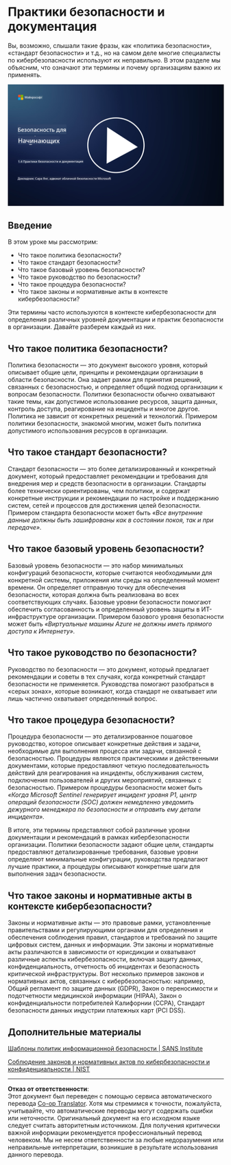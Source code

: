 <!--
CO_OP_TRANSLATOR_METADATA:
{
  "original_hash": "d33500902124e52870935bdce4546fcc",
  "translation_date": "2025-09-04T00:18:07+00:00",
  "source_file": "1.4 Security practices and documentation.md",
  "language_code": "ru"
}
-->
# Практики безопасности и документация

Вы, возможно, слышали такие фразы, как «политика безопасности», «стандарт безопасности» и т.д., но на самом деле многие специалисты по кибербезопасности используют их неправильно. В этом разделе мы объясним, что означают эти термины и почему организациям важно их применять.

[![Смотреть видео](../../translated_images/1-4_placeholder.96b85847fe03e8db95eeaafc5e9bb46f99aaf0e926fff361e63852a0accc8397.ru.png)](https://learn-video.azurefd.net/vod/player?id=fb8667f3-a627-495a-9fa1-6a7aa9dcf07e)

## Введение

В этом уроке мы рассмотрим:

- Что такое политика безопасности?
- Что такое стандарт безопасности?
- Что такое базовый уровень безопасности?
- Что такое руководство по безопасности?
- Что такое процедура безопасности?
- Что такое законы и нормативные акты в контексте кибербезопасности?

Эти термины часто используются в контексте кибербезопасности для определения различных уровней документации и практик безопасности в организации. Давайте разберем каждый из них.

## Что такое политика безопасности?

Политика безопасности — это документ высокого уровня, который описывает общие цели, принципы и рекомендации организации в области безопасности. Она задает рамки для принятия решений, связанных с безопасностью, и определяет общий подход организации к вопросам безопасности. Политики безопасности обычно охватывают такие темы, как допустимое использование ресурсов, защита данных, контроль доступа, реагирование на инциденты и многое другое. Политика не зависит от конкретных решений и технологий. Примером политики безопасности, знакомой многим, может быть политика допустимого использования ресурсов в организации.

## Что такое стандарт безопасности?

Стандарт безопасности — это более детализированный и конкретный документ, который предоставляет рекомендации и требования для внедрения мер и средств безопасности в организации. Стандарты более технически ориентированы, чем политики, и содержат конкретные инструкции и рекомендации по настройке и поддержанию систем, сетей и процессов для достижения целей безопасности. Примером стандарта безопасности может быть _«Все внутренние данные должны быть зашифрованы как в состоянии покоя, так и при передаче»._

## Что такое базовый уровень безопасности?

Базовый уровень безопасности — это набор минимальных конфигураций безопасности, которые считаются необходимыми для конкретной системы, приложения или среды на определенный момент времени. Он определяет отправную точку для обеспечения безопасности, которая должна быть реализована во всех соответствующих случаях. Базовые уровни безопасности помогают обеспечить согласованность и определенный уровень защиты в ИТ-инфраструктуре организации. Примером базового уровня безопасности может быть _«Виртуальные машины Azure не должны иметь прямого доступа к Интернету»._

## Что такое руководство по безопасности?

Руководство по безопасности — это документ, который предлагает рекомендации и советы в тех случаях, когда конкретный стандарт безопасности не применяется. Руководства помогают разобраться в «серых зонах», которые возникают, когда стандарт не охватывает или лишь частично охватывает определенный вопрос.

## Что такое процедура безопасности?

Процедура безопасности — это детализированное пошаговое руководство, которое описывает конкретные действия и задачи, необходимые для выполнения процесса или задачи, связанной с безопасностью. Процедуры являются практическими и действенными документами, которые предоставляют четкую последовательность действий для реагирования на инциденты, обслуживания систем, подключения пользователей и других мероприятий, связанных с безопасностью. Примером процедуры безопасности может быть _«Когда Microsoft Sentinel генерирует инцидент уровня P1, центр операций безопасности (SOC) должен немедленно уведомить дежурного менеджера по безопасности и отправить ему детали инцидента»._

В итоге, эти термины представляют собой различные уровни документации и рекомендаций в рамках кибербезопасности организации. Политики безопасности задают общие цели, стандарты предоставляют детализированные требования, базовые уровни определяют минимальные конфигурации, руководства предлагают лучшие практики, а процедуры описывают конкретные шаги для выполнения задач безопасности.

## Что такое законы и нормативные акты в контексте кибербезопасности?

Законы и нормативные акты — это правовые рамки, установленные правительствами и регулирующими органами для определения и обеспечения соблюдения правил, стандартов и требований по защите цифровых систем, данных и информации. Эти законы и нормативные акты различаются в зависимости от юрисдикции и охватывают различные аспекты кибербезопасности, включая защиту данных, конфиденциальность, отчетность об инцидентах и безопасность критической инфраструктуры. Вот несколько примеров законов и нормативных актов, связанных с кибербезопасностью: например, Общий регламент по защите данных (GDPR), Закон о переносимости и подотчетности медицинской информации (HIPAA), Закон о конфиденциальности потребителей Калифорнии (CCPA), Стандарт безопасности данных индустрии платежных карт (PCI DSS).

## Дополнительные материалы

[Шаблоны политик информационной безопасности | SANS Institute](https://www.sans.org/information-security-policy/)

[Соблюдение законов и нормативных актов по кибербезопасности и конфиденциальности | NIST](https://www.nist.gov/mep/cybersecurity-resources-manufacturers/compliance-cybersecurity-and-privacy-laws-and-regulations)

---

**Отказ от ответственности**:  
Этот документ был переведен с помощью сервиса автоматического перевода [Co-op Translator](https://github.com/Azure/co-op-translator). Хотя мы стремимся к точности, пожалуйста, учитывайте, что автоматические переводы могут содержать ошибки или неточности. Оригинальный документ на его исходном языке следует считать авторитетным источником. Для получения критически важной информации рекомендуется профессиональный перевод человеком. Мы не несем ответственности за любые недоразумения или неправильные интерпретации, возникшие в результате использования данного перевода.